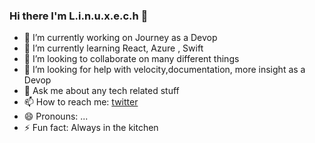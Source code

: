 ### Hi there I'm L.i.n.u.x.e.c.h 👋

<!--
**L-i-n-u-x-e-c-h/l-i-n-u-x-e-c-h** is a ✨ _special_ ✨ repository because its `README.md` (this file) appears on your GitHub profile.

Here are some ideas to get you started:
-->
- 🔭 I’m currently working on Journey as a Devop
- 🌱 I’m currently learning  React, Azure , Swift 
- 👯 I’m looking to collaborate on many different things
- 🤔 I’m looking for help with velocity,documentation, more insight as a Devop
- 💬 Ask me about any tech related stuff
- 📫 How to reach me: [twitter](twitter.com/oluwalovemiiii)
- 😄 Pronouns: ...
- ⚡ Fun fact: Always in  the kitchen

